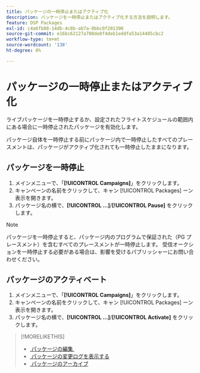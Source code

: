 ```yaml
---
title: パッケージの一時停止またはアクティブ化
description: パッケージを一時停止またはアクティブ化する方法を説明します。
feature: DSP Packages
exl-id: c4a6fb08-14db-4c8b-ab7a-0bbc0f201390
source-git-commit: e16bc62127a708de8f4deb1eddfa53a14405cbc2
workflow-type: tm+mt
source-wordcount: '138'
ht-degree: 0%

---
```


# パッケージの一時停止またはアクティブ化

ライブパッケージを一時停止するか、設定されたフライトスケジュールの範囲内にある場合に一時停止されたパッケージを有効化します。

パッケージ自体を一時停止する前にパッケージ内で一時停止したすべてのプレースメントは、パッケージがアクティブ化されても一時停止したままになります。

## パッケージを一時停止

1. メインメニューで、「**[!UICONTROL Campaigns]**」をクリックします。
1. キャンペーンの名前をクリックして、キャン [!UICONTROL Packages] ーン表示を開きます。
1. パッケージ名の横で、**[!UICONTROL ...]**/**[!UICONTROL Pause]** をクリックします。

>[!NOTE]
>
>パッケージを一時停止すると、パッケージ内のプログラムで保証された（PG プレースメント）を含むすべてのプレースメントが一時停止します。 受信オークションを一時停止する必要がある場合は、影響を受けるパブリッシャーにお問い合わせください。

## パッケージのアクティベート

1. メインメニューで、「**[!UICONTROL Campaigns]**」をクリックします。
1. キャンペーンの名前をクリックして、キャン [!UICONTROL Packages] ーン表示を開きます。
1. パッケージ名の横で、**[!UICONTROL ...]**/**[!UICONTROL Activate]** をクリックします。

>[!MORELIKETHIS]
>
>* [&#x200B; パッケージの編集 &#x200B;](package-edit.md)
>* [&#x200B; パッケージの変更ログを表示する &#x200B;](package-change-log.md)
>* [&#x200B; パッケージのアーカイブ &#x200B;](package-archive-unarchive.md)
